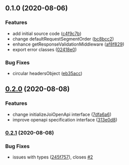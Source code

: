 ## 0.1.0 (2020-08-06)


### Features

* add initial source code ([c4f9c7b](https://github.com/MunifTanjim/express-joi-openapi/commit/c4f9c7bf5917228532d78212832fdd600db53528))
* change defaultRequestSegmentOrder ([bc8bcc2](https://github.com/MunifTanjim/express-joi-openapi/commit/bc8bcc2baf4045e5bef1f9fa130424d040e509f5))
* enhance getResponseValidationMiddleware ([af8f829](https://github.com/MunifTanjim/express-joi-openapi/commit/af8f8298e1554f54864837a7559fcfad437acda9))
* export error classes ([02418e0](https://github.com/MunifTanjim/express-joi-openapi/commit/02418e01408812a4699a369735a3f9086befea3f))


### Bug Fixes

* circular headersObject ([eb35acc](https://github.com/MunifTanjim/express-joi-openapi/commit/eb35acca653ad44b73887b529c10a752440190f7))

## [0.2.0](https://github.com/MunifTanjim/express-joi-openapi/compare/0.1.0...0.2.0) (2020-08-08)


### Features

* change initializeJoiOpenApi interface ([7dfa6a6](https://github.com/MunifTanjim/express-joi-openapi/commit/7dfa6a6229a0cd6276569c6c9c8cb234e21bde65))
* improve openapi specification interface ([313e0d8](https://github.com/MunifTanjim/express-joi-openapi/commit/313e0d8b2acd4c207ebd0fc3a34ceeeeddbad619))

### [0.2.1](https://github.com/MunifTanjim/express-joi-openapi/compare/0.2.0...0.2.1) (2020-08-08)


### Bug Fixes

* issues with types ([245f757](https://github.com/MunifTanjim/express-joi-openapi/commit/245f7572f4c481b7a47b3c60e7f3035a1dc5d111)), closes [#2](https://github.com/MunifTanjim/express-joi-openapi/issues/2)

